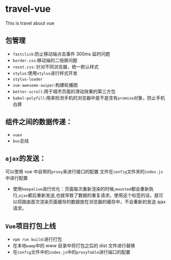 # travel-vue

This is travel about vue

## 包管理

- `fastclick`:防止移动端点击事件 300ms 延时问题
- `border.css`:移动端的二倍屏问题
- `reset.css`: 针对不同浏览器，统一默认样式
- `stylus`:使用`stylus`进行样式开发
- `stylus-loader`
- `vue-awesome-swiper`:构建轮播图
- `better-scroll`:用于城市页面的滑动效果的第三方包
- `babel-polyfill`:用来检测手机的浏览器中是不是含有`promise`对象，防止手机白屏

## 组件之间的数据传递：

- `vuex`
- `bus`总线

## `ajax`的发送：

可以使用 vue 中自带的`proxy`来进行接口的配置
文件在`config`文件夹的`index.js`中进行配置

- 使用`keepalive`进行优化：页面每次重新渲染的时候,`mounted`都会重新执行,`ajax`都后重新发送,也就导致了数据的重复请求。使用这个标签的话，就可以将路由首次渲染页面缓存的数据放在浏览器的缓存中，不会重新的发送 ajax 请求。

## `Vue`项目打包上线

- `npm run build`:进行打包
- 在本地`wamp`中的 www 目录中将打包之后的 dist 文件进行替换
- 在`config`文件中的`index.js`中的`proxyTable`进行端口的配置

